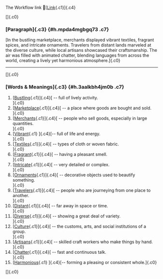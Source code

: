 The Workflow link
👏[[Link](https://www.google.com/url?q=http://www.google.com&sa=D&source=editors&ust=1759764124922135&usg=AOvVaw17crmrPYS9eTd2-Fg4Gh0p){.c1}]{.c4}

[]{.c0}

### [Paragraph]{.c3} {#h.mpda4mgbgq73 .c7}

[In the bustling marketplace, merchants displayed vibrant textiles,
fragrant spices, and intricate ornaments. Travelers from distant lands
marveled at the diverse culture, while local artisans showcased their
craftsmanship. The air was filled with animated chatter, blending
languages from across the world, creating a lively yet harmonious
atmosphere.]{.c0}

------------------------------------------------------------------------

[]{.c0}

### [Words & Meanings]{.c3} {#h.3aalkbh4jm0b .c7}

1.  [[Bustling](https://www.google.com/url?q=http://www.google.com&sa=D&source=editors&ust=1759764124923725&usg=AOvVaw3MSai56K01h9PgQqkrvREH){.c1}]{.c4}[ --
    full of lively activity.\
    ]{.c0}
2.  [[Marketplace](https://www.google.com/url?q=http://www.google.com&sa=D&source=editors&ust=1759764124924033&usg=AOvVaw2gOW149VOMIBwd-fTZUeNb){.c1}]{.c4}[ --
    a place where goods are bought and sold.\
    ]{.c0}
3.  [[Merchants](https://www.google.com/url?q=http://www.google.com&sa=D&source=editors&ust=1759764124924424&usg=AOvVaw3rP-KZ67pV0K3z7X3i_J6V){.c1}]{.c4}[ --
    people who sell goods, especially in large quantities.\
    ]{.c0}
4.  [[Vibrant](https://www.google.com/url?q=http://www.google.com&sa=D&source=editors&ust=1759764124924779&usg=AOvVaw184Db-L_r5W50LD64NCOEc){.c1}
    ]{.c4}[-- full of life and energy.\
    ]{.c0}
5.  [[Textiles](https://www.google.com/url?q=http://www.google.com&sa=D&source=editors&ust=1759764124925014&usg=AOvVaw0AMXVi_Gg374TkqdRU0acF){.c1}]{.c4}[ --
    types of cloth or woven fabric.\
    ]{.c0}
6.  [[Fragrant](https://www.google.com/url?q=http://www.google.com&sa=D&source=editors&ust=1759764124925232&usg=AOvVaw2SHrEYvjtX0-aO2nE5Ed91){.c1}]{.c4}[ --
    having a pleasant smell.\
    ]{.c0}
7.  [[Intricate](https://www.google.com/url?q=http://www.google.com&sa=D&source=editors&ust=1759764124925577&usg=AOvVaw0zBM-cXRd7BZRdBalWN7hh){.c1}]{.c4}[ --
    very detailed or complex.\
    ]{.c0}
8.  [[Ornaments](https://www.google.com/url?q=http://www.google.com&sa=D&source=editors&ust=1759764124925923&usg=AOvVaw2w-xl9_i7rpIxDn3HpRFeG){.c1}]{.c4}[ --
    decorative objects used to beautify something.\
    ]{.c0}
9.  [[Travelers](https://www.google.com/url?q=http://www.google.com&sa=D&source=editors&ust=1759764124926436&usg=AOvVaw1pVH-E-KeusgrYS9E7fEpo){.c1}]{.c4}[ --
    people who are journeying from one place to another.\
    ]{.c0}
10. [[Distant](https://www.google.com/url?q=http://www.google.com&sa=D&source=editors&ust=1759764124926938&usg=AOvVaw2EvNiCb-TLAH7avjnGGNJw){.c1}]{.c4}[ --
    far away in space or time.\
    ]{.c0}
11. [[Diverse](https://www.google.com/url?q=http://www.google.com&sa=D&source=editors&ust=1759764124927345&usg=AOvVaw02y--LnaVcppFF2Eozqg14){.c1}]{.c4}[ --
    showing a great deal of variety.\
    ]{.c0}
12. [[Culture](https://www.google.com/url?q=http://www.google.com&sa=D&source=editors&ust=1759764124927739&usg=AOvVaw1fVmM7TLPYm6OHfQyjBHUn){.c1}]{.c4}[ --
    the customs, arts, and social institutions of a group.\
    ]{.c0}
13. [[Artisans](https://www.google.com/url?q=http://www.google.com&sa=D&source=editors&ust=1759764124928194&usg=AOvVaw0TTmjW-2mjq7O4EUGLU9kN){.c1}]{.c4}[ --
    skilled craft workers who make things by hand.\
    ]{.c0}
14. [[Chatter](https://www.google.com/url?q=http://www.google.com&sa=D&source=editors&ust=1759764124928666&usg=AOvVaw0wqixKtJurCgxPu2vTTzaV){.c1}]{.c4}[ --
    fast and continuous talk.\
    ]{.c0}
15. [[Harmonious](https://www.google.com/url?q=http://www.google.com&sa=D&source=editors&ust=1759764124929048&usg=AOvVaw2F9GF86zQnF61lPwWAnT_V){.c1}
    ]{.c4}[-- forming a pleasing or consistent whole.]{.c0}

[]{.c0}
